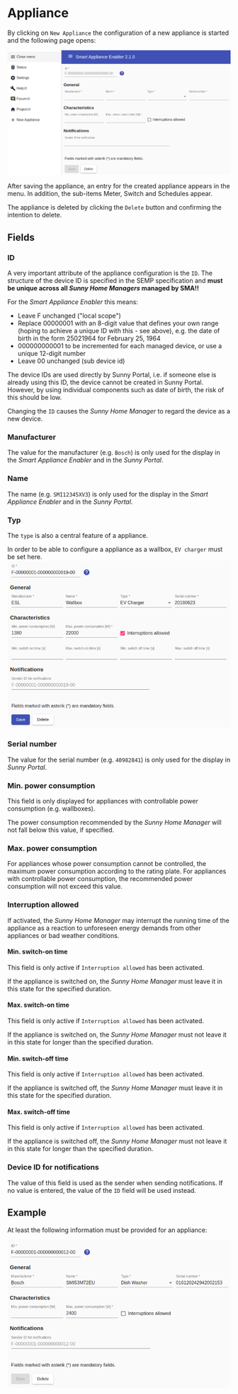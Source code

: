 # Appliance

By clicking on `New Appliance` the configuration of a new appliance is started and the following page opens:

![Neues Gerät](../pics/fe/ApplianceNew_EN.png)

After saving the appliance, an entry for the created appliance appears in the menu. In addition, the sub-items Meter, Switch and Schedules appear.

The appliance is deleted by clicking the `Delete` button and confirming the intention to delete.

## Fields

### ID
A very important attribute of the appliance configuration is the `ID`. The structure of the device ID is specified in the SEMP specification and **must be unique across all *Sunny Home Managers* managed by SMA!!**

For the *Smart Appliance Enabler* this means:
* Leave F unchanged  ("local scope")
* Replace 00000001 with an 8-digit value that defines your own range (hoping to achieve a unique ID with this - see above), e.g. the date of birth in the form 25021964 for February 25, 1964
* 000000000001 to be incremented for each managed device, or use a unique 12-digit number
* Leave 00 unchanged (sub device id)

The device IDs are used directly by Sunny Portal, i.e. if someone else is already using this ID, the device cannot be created in Sunny Portal. However, by using individual components such as date of birth, the risk of this should be low.

Changing the `ID` causes the *Sunny Home Manager* to regard the device as a new device.

### Manufacturer
The value for the manufacturer (e.g. `Bosch`) is only used for the display in the *Smart Appliance Enabler* and in the *Sunny Portal*.

### Name
The name (e.g. `SMI12345XV3`) is only used for the display in the *Smart Appliance Enabler* and in the *Sunny Portal*.

### Typ
The `type` is also a central feature of a appliance.

In order to be able to configure a appliance as a wallbox, `EV charger` must be set here.
![Wallbox](../pics/fe/ApplianceEV_EN.png)

### Serial number
The value for the serial number (e.g. `40982841`) is only used for the display in *Sunny Portal*.

### Min. power consumption
This field is only displayed for appliances with controllable power consumption (e.g. wallboxes).

The power consumption recommended by the *Sunny Home Manager* will not fall below this value, if specified.

### Max. power consumption
For appliances whose power consumption cannot be controlled, the maximum power consumption according to the rating plate. For appliances with controllable power consumption, the recommended power consumption will not exceed this value.

### Interruption allowed
If activated, the *Sunny Home Manager* may interrupt the running time of the appliance as a reaction to unforeseen energy demands from other appliances or bad weather conditions.

#### Min. switch-on time
This field is only active if `Interruption allowed` has been activated.

If the appliance is switched on, the *Sunny Home Manager* must leave it in this state for the specified duration.

#### Max. switch-on time
This field is only active if `Interruption allowed` has been activated.

If the appliance is switched on, the *Sunny Home Manager* must not leave it in this state for longer than the specified duration.

#### Min. switch-off time
This field is only active if `Interruption allowed` has been activated.

If the appliance is switched off, the *Sunny Home Manager* must leave it in this state for the specified duration.

#### Max. switch-off time
This field is only active if `Interruption allowed` has been activated.

If the appliance is switched off, the *Sunny Home Manager* must not leave it in this state for longer than the specified duration.

### Device ID for notifications
The value of this field is used as the sender when sending notifications. If no value is entered, the value of the `ID` field will be used instead.

## Example
At least the following information must be provided for an appliance:

![Gerät](../pics/fe/Appliance_EN.png)
